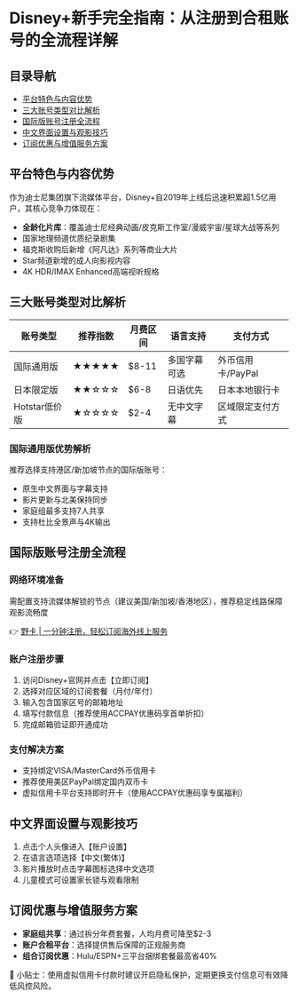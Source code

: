 # Disney+新手完全指南：从注册到合租账号的全流程详解

## 目录导航
- [平台特色与内容优势](#平台特色与内容优势)
- [三大账号类型对比解析](#三大账号类型对比解析)
- [国际版账号注册全流程](#国际版账号注册全流程)
- [中文界面设置与观影技巧](#中文界面设置与观影技巧)
- [订阅优惠与增值服务方案](#订阅优惠与增值服务方案)

## 平台特色与内容优势
作为迪士尼集团旗下流媒体平台，Disney+自2019年上线后迅速积累超1.5亿用户，其核心竞争力体现在：
- **全龄化片库**：覆盖迪士尼经典动画/皮克斯工作室/漫威宇宙/星球大战等系列
- 国家地理频道优质纪录剧集
- 福克斯收购后新增《阿凡达》系列等商业大片
- Star频道新增的成人向影视内容
- 4K HDR/IMAX Enhanced高端视听规格

## 三大账号类型对比解析
| 账号类型       | 推荐指数 | 月费区间 | 语言支持     | 支付方式         |
|----------------|----------|----------|--------------|------------------|
| 国际通用版     | ★★★★★    | $8-11    | 多国字幕可选 | 外币信用卡/PayPal|
| 日本限定版     | ★★☆☆☆    | $6-8     | 日语优先     | 日本本地银行卡   |
| Hotstar低价版  | ★☆☆☆☆    | $2-4     | 无中文字幕   | 区域限定支付方式 |

### 国际通用版优势解析
推荐选择支持港区/新加坡节点的国际版账号：
- 原生中文界面与字幕支持
- 影片更新与北美保持同步
- 家庭组最多支持7人共享
- 支持杜比全景声与4K输出

## 国际版账号注册全流程

### 网络环境准备
需配置支持流媒体解锁的节点（建议美国/新加坡/香港地区），推荐稳定线路保障观影流畅度

👉 [野卡 | 一分钟注册，轻松订阅海外线上服务](https://bbtdd.com/yeka)

### 账户注册步骤
1. 访问Disney+官网并点击【立即订阅】
2. 选择对应区域的订阅套餐（月付/年付）
3. 输入包含国家区号的邮箱地址
4. 填写付款信息（推荐使用ACCPAY优惠码享首单折扣）
5. 完成邮箱验证即开通成功

### 支付解决方案
- 支持绑定VISA/MasterCard外币信用卡
- 推荐使用美区PayPal绑定国内双币卡
- 虚拟信用卡平台支持即时开卡（使用ACCPAY优惠码享专属福利）

## 中文界面设置与观影技巧
1. 点击个人头像进入【账户设置】
2. 在语言选项选择【中文(繁体)】
3. 影片播放时点击字幕图标选择中文选项
4. 儿童模式可设置家长锁与观看限制

## 订阅优惠与增值服务方案
- **家庭组共享**：通过拆分年费套餐，人均月费可降至$2-3
- **账户合租平台**：选择提供售后保障的正规服务商
- **组合订阅优惠**：Hulu/ESPN+三平台捆绑套餐最高省40%

📌 小贴士：使用虚拟信用卡付款时建议开启隐私保护，定期更换支付信息可有效降低风控风险。